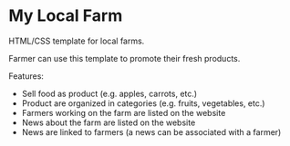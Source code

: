 # My Local Farm

HTML/CSS template for local farms.

Farmer can use this template to promote their fresh products.

Features:
- Sell food as product (e.g. apples, carrots, etc.)
- Product are organized in categories (e.g. fruits, vegetables, etc.)
- Farmers working on the farm are listed on the website
- News about the farm are listed on the website
- News are linked to farmers (a news can be associated with a farmer)
